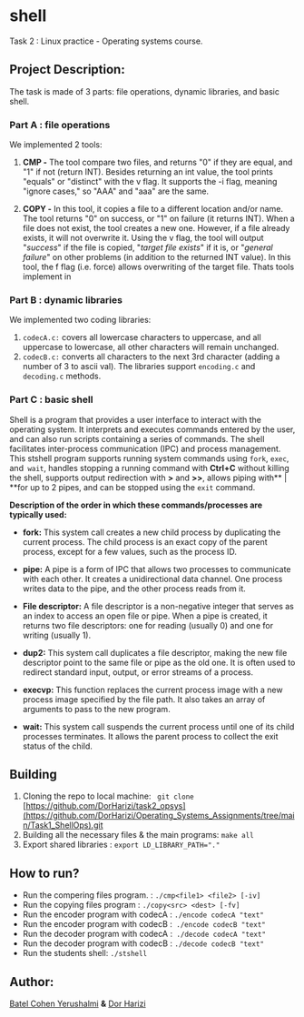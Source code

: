 # shell</div>
Task 2 : Linux practice - Operating systems course.</div>

## Project Description:</div>
The task is made of 3 parts: file operations, dynamic libraries, and basic shell.</div>

### **Part A : file operations**</div>

We implemented 2 tools:</div>

1. **CMP -** The tool compare two files, and returns "0" if they are equal, and "1" if not (return INT). Besides returning an int value, the tool prints "equals" or "distinct" with the v flag. It supports the -i flag, meaning "ignore cases," so "AAA" and "aaa" are the same.</div>
</div>

2.  **COPY -** In this tool, it copies a file to a different location and/or name.</div>
The tool returns "0" on success, or "1" on failure (it returns INT).
When a file does not exist, the tool creates a new one. However, if a file already exists, it will not overwrite it.</div>
Using the v flag, the tool will output "*success*" if the file is copied, "*target file exists*" if it is, or "*general failure*" on other problems (in addition to the returned INT value).
In this tool, the f flag (i.e. force) allows overwriting of the target file.</div>
Thats tools implement in </div>

### **Part B : dynamic libraries**</div>
We implemented two coding libraries:</div>
1. `codecA.c:` covers all lowercase characters to uppercase, and all uppercase to lowercase, all other characters will remain unchanged. </div>
2.  `codecB.c:` converts all characters to the next 3rd character (adding a number of 3 to ascii val). </div>
The libraries support `encoding.c` and `decoding.c` methods.</div>

### Part C : basic shell
Shell is a program that provides a user interface to interact with the operating system. It interprets and executes commands entered by the user, and can also run scripts containing a series of commands. </div>  The shell facilitates inter-process communication (IPC) and process management.</div>
This stshell program supports running system commands using `fork`, `exec`, and` wait`, handles stopping a running command with **Ctrl+C** without killing the shell, supports output redirection with **>** and **>>**, allows piping with** | **for up to 2 pipes, and can be stopped using the `exit` command. </div>
</div>

**Description of the order in which these commands/processes are typically used:** </div>

- **fork:** This system call creates a new child process by duplicating the current process.</div> The child process is an exact copy of the parent process, except for a few values, such as the process ID. </div>

- **pipe:** A pipe is a form of IPC that allows two processes to communicate with each other. It creates a unidirectional data channel. One process writes data to the pipe, and the other process reads from it. </div>

- **File descriptor:** A file descriptor is a non-negative integer that serves as an index to access an open file or pipe. When a pipe is created, it returns two file descriptors: one for reading (usually 0) and one for writing (usually 1). </div>

- **dup2:** This system call duplicates a file descriptor, making the new file descriptor point to the same file or pipe as the old one. It is often used to redirect standard input, output, or error streams of a process. </div>

- **execvp:** This function replaces the current process image with a new process image specified by the file path. It also takes an array of arguments to pass to the new program.</div>

- **wait:** This system call suspends the current process until one of its child processes terminates. It allows the parent process to collect the exit status of the child. </div>
</div>

## Building</div>
1. Cloning the repo to local machine: ` git clone` [https://github.com/DorHarizi/task2_opsys](https://github.com/DorHarizi/Operating_Systems_Assignments/tree/main/Task1_ShellOps).git </div>
2. Building all the necessary files & the main programs:  `make all` </div>
3. Export shared libraries : `export LD_LIBRARY_PATH="."` </div>
</div>

## How to run? </div>
- Run the compering files program. : `./cmp<file1> <file2> [-iv]` </div>
- Run the copying files program : `./copy<src> <dest> [-fv]` </div>
- Run the encoder program with codecA : `./encode codecA "text"` </div>
- Run the encoder program with codecB :` ./encode codecB "text"`  </div>
- Run the decoder program with codecA :` ./decode codecA "text"` </div>
- Run the decoder program with codecB : `./decode codecB "text"` </div>
- Run the students shell: `./stshell` </div>
</div>

## Author: </div>
[Batel Cohen Yerushalmi](https://github.com/BatelCohen7 "Batel Cohen Yerushalmi") **&** [Dor Harizi](https://github.com/DorHarizi "Dor Harizi")
